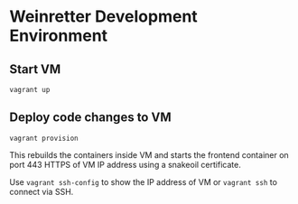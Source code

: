 # Weinretter Development Environment

## Start VM

```
vagrant up
```

## Deploy code changes to VM

```
vagrant provision
```

This rebuilds the containers inside VM and starts the frontend container on port 443 HTTPS of VM IP address using a snakeoil certificate.

Use `vagrant ssh-config` to show the IP address of VM or `vagrant ssh` to connect via SSH.